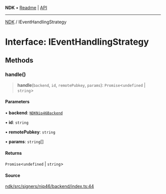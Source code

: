 **NDK** • [Readme](../README.md) \| [API](../globals.md)

***

[NDK](../README.md) / IEventHandlingStrategy

# Interface: IEventHandlingStrategy

## Methods

### handle()

> **handle**(`backend`, `id`, `remotePubkey`, `params`): `Promise`\<`undefined` \| `string`\>

#### Parameters

• **backend**: [`NDKNip46Backend`](../classes/NDKNip46Backend.md)

• **id**: `string`

• **remotePubkey**: `string`

• **params**: `string`[]

#### Returns

`Promise`\<`undefined` \| `string`\>

#### Source

[ndk/src/signers/nip46/backend/index.ts:44](https://github.com/nostr-dev-kit/ndk/blob/d04eef3/ndk/src/signers/nip46/backend/index.ts#L44)
